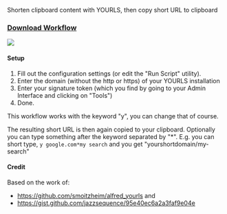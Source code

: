 Shorten clipboard content with YOURLS, then copy short URL to clipboard

### [Download Workflow](https://github.com/deletosh/alfred_yourls/raw/main/Shorten%20URL%20with%20YOURLS.alfredworkflow)

![](https://i.imgur.com/6boCXFC.gif)



#### Setup

1. Fill out the configuration settings (or edit the "Run Script" utility). 
2. Enter the domain (without the http or https) of your YOURLS installation 
3. Enter your signature token (which you find by going to your Admin Interface and clicking on "Tools")
4. Done.

This workflow works with the keyword "y", you can change that of course.


The resulting short URL is then again copied to your clipboard. Optionally you can type something after the keyword separated by "*". E.g. you can short type, `y google.com*my search` and you get "yourshortdomain/my-search"

#### Credit
Based on the work of:

- https://github.com/smoitzheim/alfred_yourls and
- https://gist.github.com/jazzsequence/95e40ec6a2a3faf9e04e